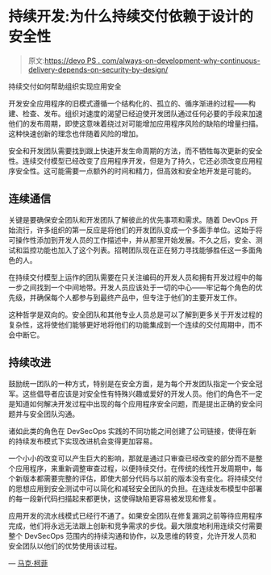 # 持续开发:为什么持续交付依赖于设计的安全性

> 原文:[https://devo PS . com/always-on-development-why-continuous-delivery-depends-on-security-by-design/](https://devops.com/always-on-development-why-continuous-delivery-relies-on-security-by-design/)

持续交付如何帮助组织实现应用安全

开发安全应用程序的旧模式遵循一个结构化的、孤立的、循序渐进的过程——构建、检查、发布。组织对速度的渴望已经迫使开发团队通过任何必要的手段来加速他们的发布周期，即使这意味着绕过对可能增加应用程序风险的缺陷的增量扫描。这种快速创新的理念也伴随着风险的增加。

安全和开发团队需要找到跟上快速开发生命周期的方法，而不牺牲每次更新的安全性。连续交付模型已经改变了应用程序开发，但是为了持久，它还必须改变应用程序安全性。这可能需要一点额外的时间和精力，但高效和安全地开发是可能的。

## **连续通信**

关键是要确保安全团队和开发团队了解彼此的优先事项和需求。随着 DevOps 开始流行，许多组织的第一反应是将他们的开发团队变成一个多面手单位。这始于将可操作性添加到开发人员的工作描述中，并从那里开始发展。不久之后，安全、测试和监控功能也加入了这个列表。招聘团队现在正在努力寻找能够胜任这一多面角色的人。

在持续交付模型上运作的团队需要在只关注编码的开发人员和拥有开发过程中的每一步之间找到一个中间地带。开发人员应该处于一切的中心——牢记每个角色的优先级，并确保每个人都参与到最终产品中，但专注于他们的主要开发工作。

这种哲学是双向的。安全团队和其他专业人员总是可以了解到更多关于开发过程的复杂性，这将使他们能够更好地将他们的功能集成到一个连续的交付周期中，而不会中断它。

## **持续改进**

鼓励统一团队的一种方式，特别是在安全方面，是为每个开发团队指定一个安全冠军。这些倡导者应该是对安全性有特殊兴趣或爱好的开发人员。他们的角色不一定是知道如何解决开发过程中出现的每个应用程序安全问题，而是提出正确的安全问题并与安全团队沟通。

诸如此类的角色在 DevSecOps 实践的不同功能之间创建了公司链接，使得在新的持续发布模式下实现改进机会变得更加容易。

一个小小的改变可以产生巨大的影响，那就是通过只审查已经改变的部分而不是整个应用程序，来重新调整审查过程，以便持续交付。在传统的线性开发周期中，每个新版本都需要完整的评估，即使大部分代码与以前的版本没有变化。将持续交付的思想应用到安全测试中可以简化和减轻安全团队的负担。在连续发布模型中部署的每一段新代码扫描起来都更快，这使得缺陷更容易被发现和修复。

应用开发的流水线模式已经行不通了。如果安全团队在修复漏洞之前等待应用程序完成，他们将永远无法跟上创新和竞争需求的步伐。最大限度地利用连续交付需要整个 DevSecOps 范围内的持续沟通和协作，以及思维的转变，允许开发人员和安全团队以他们的优势使用该过程。

— [马克·柯菲](https://devops.com/author/mark-curphey/)